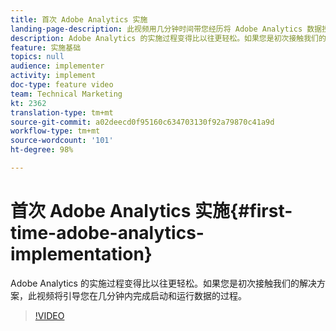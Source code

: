 ```yaml
---
title: 首次 Adobe Analytics 实施
landing-page-description: 此视频用几分钟时间带您经历将 Adobe Analytics 数据投入使用的过程。
description: Adobe Analytics 的实施过程变得比以往更轻松。如果您是初次接触我们的解决方案，此视频将引导您在几分钟内完成启动和运行数据的过程。
feature: 实施基础
topics: null
audience: implementer
activity: implement
doc-type: feature video
team: Technical Marketing
kt: 2362
translation-type: tm+mt
source-git-commit: a02deecd0f95160c634703130f92a79870c41a9d
workflow-type: tm+mt
source-wordcount: '101'
ht-degree: 98%

---
```



# 首次 Adobe Analytics 实施{#first-time-adobe-analytics-implementation}

Adobe Analytics 的实施过程变得比以往更轻松。如果您是初次接触我们的解决方案，此视频将引导您在几分钟内完成启动和运行数据的过程。

>[!VIDEO](https://video.tv.adobe.com/v/25456/?quality=12)
